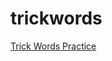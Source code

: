 # trickwords

[Trick Words Practice](https://html-preview.github.io/?url=https://github.com/paulmecklenburg/trickwords/blob/main/index.html)
